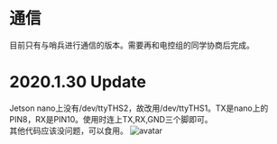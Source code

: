 # 通信

目前只有与哨兵进行通信的版本。需要再和电控组的同学协商后完成。
# 2020.1.30 Update
Jetson nano上没有/dev/ttyTHS2，故改用/dev/ttyTHS1。TX是nano上的PIN8，RX是PIN10。使用时连上TX,RX,GND三个脚即可。  
其他代码应该没问题，可以食用。
![avatar](https://img-blog.csdnimg.cn/20190812174551977.png)